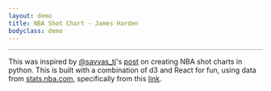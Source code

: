 ```yaml
---
layout: demo
title: NBA Shot Chart - James Harden
bodyclass: demo
---
```


<style>
.dot {
  fill: #FA8320;
  stroke: #FA8320;
  opacity: 0.6;
}
.dot.made {
  fill: #9FBC91;
  stroke: #9FBC91;
  opacity: 0.8;
}
</style>

<div id="shot-chart" style="border: 1px solid #ccc;"></div>
<p></p>

This was inspired by [@savvas_tj](https://twitter.com/savvas_tj)'s
[post](http://savvastjortjoglou.com/nba-shot-sharts.html#Plotting-the-Shot-Chart-Data)
on creating NBA shot charts in python.  This is built with a
combination of d3 and React for fun, using data from
[stats.nba.com](http://stats.nba.com), specifically from this [link](http://stats.nba.com/stats/shotchartdetail?CFID=33&CFPARAMS=2014-15&ContextFilter=&ContextMeasure=FGA&DateFrom=&DateTo=&GameID=&GameSegment=&LastNGames=0&LeagueID=00&Location=&MeasureType=Base&Month=0&OpponentTeamID=0&Outcome=&PaceAdjust=N&PerMode=PerGame&Period=0&PlayerID=201935&PlusMinus=N&Position=&Rank=N&RookieYear=&Season=2014-15&SeasonSegment=&SeasonType=Regular+Season&TeamID=0&VsConference=&VsDivision=&mode=Advanced&showDetails=0&showShots=1&showZones=0).

<script src="/public/js/nba-shot-chart.js" type="text/javascript"></script>
